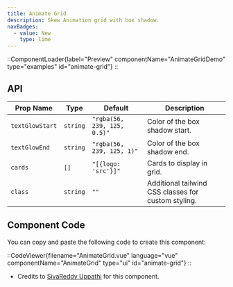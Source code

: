 ```yaml
---
title: Animate Grid
description: Skew Animation grid with box shadow.
navBadges:
  - value: New
    type: lime
---
```


::ComponentLoader{label="Preview" componentName="AnimateGridDemo" type="examples" id="animate-grid"}
::

## API

| Prop Name       | Type     | Default                     | Description                                         |
| --------------- | -------- | --------------------------- | --------------------------------------------------- |
| `textGlowStart` | `string` | `"rgba(56, 239, 125, 0.5)"` | Color of the box shadow start.                      |
| `textGlowEnd`   | `string` | `"rgba(56, 239, 125, 1)"`   | Color of the box shadow end.                        |
| `cards`         | `[]`     | `"[{logo: 'src'}]"`         | Cards to display in grid.                           |
| `class`         | `string` | `""`                        | Additional tailwind CSS classes for custom styling. |

## Component Code

You can copy and paste the following code to create this component:

::CodeViewer{filename="AnimateGrid.vue" language="vue" componentName="AnimateGrid" type="ui" id="animate-grid"}
::

- Credits to [SivaReddy Uppathi](https://github.com/sivareddyuppathi) for this component.
